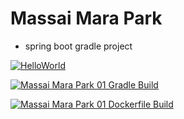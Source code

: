 # Massai Mara Park

+ spring boot gradle project

[![HelloWorld](https://github.com/eunjinee07/massai_mara_park01/actions/workflows/helloworld.yml/badge.svg)](https://github.com/eunjinee07/massai_mara_park01/actions/workflows/helloworld.yml)

[![Massai Mara Park 01 Gradle Build](https://github.com/eunjinee07/massai_mara_park01/actions/workflows/02mmpark01_gradle_build.yml/badge.svg)](https://github.com/eunjinee07/massai_mara_park01/actions/workflows/02mmpark01_gradle_build.yml)

[![Massai Mara Park 01 Dockerfile Build](https://github.com/eunjinee07/massai_mara_park01/actions/workflows/03mmpark01_dockerfile.yml/badge.svg)](https://github.com/eunjinee07/massai_mara_park01/actions/workflows/03mmpark01_dockerfile.yml)

